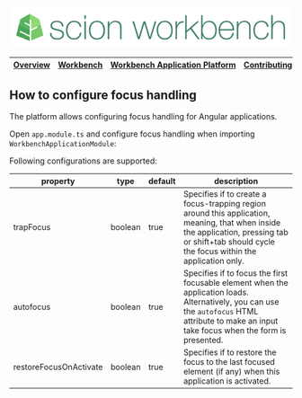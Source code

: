 ![SCION Workbench](/resources/site/logo/scion-workbench-banner.png)

[Overview][menu-overview] | [Workbench][menu-workbench] | [Workbench&nbsp;Application&nbsp;Platform][menu-workbench-application-platform] | [Contributing][menu-contributing] | [Changelog][menu-changelog] | [Sponsoring][menu-sponsoring] | [Links][menu-links]
|---|---|---|---|---|---|---|

## How to configure focus handling

The platform allows configuring focus handling for Angular applications.

Open `app.module.ts` and configure focus handling when importing `WorkbenchApplicationModule`:

Following configurations are supported:

|property|type|default|description|
|-|-|-|-|
|trapFocus|boolean|true|Specifies if to create a focus-trapping region around this application, meaning, that when inside the application, pressing tab or shift+tab should cycle the focus within the application only.|
|autofocus|boolean|true|Specifies if to focus the first focusable element when the application loads. Alternatively, you can use the `autofocus` HTML attribute to make an input take focus when the form is presented.|
|restoreFocusOnActivate|boolean|true|Specifies if to restore the focus to the last focused element (if any) when this application is activated.|

[menu-overview]: /README.md
[menu-workbench]: /resources/site/workbench.md
[menu-workbench-application-platform]: /resources/site/workbench-application-platform.md
[menu-contributing]: /CONTRIBUTING.md
[menu-changelog]: /resources/site/changelog.md
[menu-sponsoring]: /resources/site/sponsors.md
[menu-links]: /resources/site/links.md